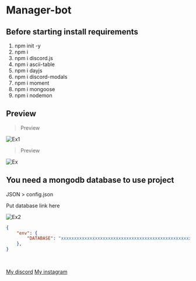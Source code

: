 # Manager-bot





## Before starting install requirements

1. npm init -y 
2. npm i
3. npm i discord.js
4. npm i ascii-table
5. npm i dayjs
6. npm i discord-modals
7. npm i moment
8. npm i mongoose
9. npm i nodemon 

## Preview

 > Preview
 
![Ex1](https://user-images.githubusercontent.com/73163422/167236713-c080ba51-658a-4bb6-b073-bb461d10071e.png)

 > Preview
 
![Ex](https://user-images.githubusercontent.com/73163422/167236734-6e5a8923-e313-4418-9bce-4bf46366933d.png)



## You need a mongodb database to use project 








JSON > config.json

Put database link here

![Ex2](https://user-images.githubusercontent.com/73163422/167236757-ef684325-d28f-40d4-985c-f4a4787ab9bd.png)

```json
{
    "env": {
        "DATABASE": "xxxxxxxxxxxxxxxxxxxxxxxxxxxxxxxxxxxxxxxxxxxxxxxxxxxx",
    },
}
```
<br />

[My discord](https://discord.com/users/757509151390957618)
[My instagram](https://www.instagram.com/notxqs8/)





